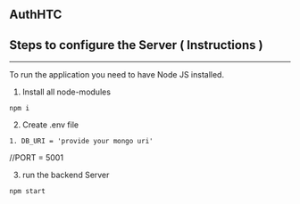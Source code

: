 ## AuthHTC

## Steps to configure the Server ( Instructions )

---

To run the application you need to have Node JS installed.

1. Install all node-modules

```
npm i
```

2. Create .env file
`````
1. DB_URI = 'provide your mongo uri'
``````
//PORT = 5001

3. run the backend Server

```
npm start
```